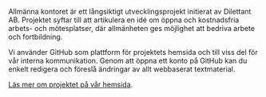 Allmänna kontoret är ett långsiktigt utvecklingsprojekt initierat av Dilettant AB. Projektet syftar till att artikulera en idé om öppna och kostnadsfria arbets- och mötesplatser, där allmänheten ges möjlighet att bedriva arbete och fortbildning.

Vi använder GitHub som plattform för projektets hemsida och till viss del för vår interna kommunikation. Genom att öppna ett konto på GitHub kan du enkelt redigera och föreslå ändringar av allt webbaserat textmaterial.

[Läs mer om projektet på vår hemsida](http://allmannakontoret.se).